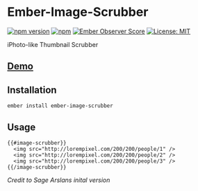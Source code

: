 # Ember-Image-Scrubber


[![npm version](https://badge.fury.io/js/ember-image-scrubber.svg)](http://badge.fury.io/js/ember-image-scrubber)
[![npm](https://img.shields.io/npm/dm/ember-image-scrubber.svg)]()
[![Ember Observer Score](https://emberobserver.com/badges/ember-image-scrubber.svg)](https://emberobserver.com/addons/ember-image-scrubber)
[![License: MIT](https://img.shields.io/badge/License-MIT-blue.svg)](https://opensource.org/licenses/MIT)


iPhoto-like Thumbnail Scrubber

## [Demo](https://mayko780.github.io/ember-image-scrubber)


## Installation

`ember install ember-image-scrubber`

## Usage

```
{{#image-scrubber}}
  <img src="http://lorempixel.com/200/200/people/1" />
  <img src="http://lorempixel.com/200/200/people/2" />
  <img src="http://lorempixel.com/200/200/people/3" />
{{/image-scrubber}}
```

*Credit to Sage Arslans inital version*
